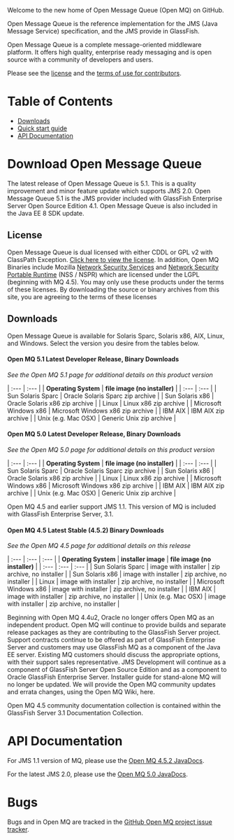 Welcome to the new home of Open Message Queue (Open MQ) on GitHub.

Open Message Queue is the reference implementation for the JMS (Java Message Service) specification,
and the JMS provide in GlassFish.

Open Message Queue is a complete message-oriented middleware platform.
It offers high quality, enterprise ready messaging and is open source with a community of developers and users. 

Please see the [license](LICENSE) and the [terms of use for contributors](CONTRIBUTING).

# Table of Contents
* [Downloads](#Download_OpenMQ)
* [Quick start guide](www/overview.html)
* [API Documentation](#API_Documentation)

# <a name="Download_OpenMQ"></a>Download Open Message Queue

The latest release of Open Message Queue is 5.1.
This is a quality improvement and minor feature update which supports JMS 2.0.
Open Message Queue 5.1 is the JMS provider included with GlassFish Enterprise Server Open Source Edition 4.1.
Open Message Queue is also included in the Java EE 8 SDK update.

## License

Open Message Queue is dual licensed with either CDDL or GPL v2 with ClassPath Exception. 
[Click here to view the license](LICENSE).
In addition, Open MQ Binaries include Mozilla 
[Network Security Services](http://www.mozilla.org/projects/security/pki/nss) and
[Network Security Portable Runtime](http://www.mozilla.org/projects/nspr)
(NSS / NSPR) which are licensed under the LGPL (beginning with MQ 4.5). 
You may only use these products under the terms of these licenses. 
By downloading the source or binary archives from this site, you are agreeing to the terms of these licenses

## Downloads

Open Message Queue is available for Solaris Sparc, Solaris x86, AIX, Linux, and Windows. 
Select the version you desire from the tables below.

#### Open MQ 5.1 Latest Developer Release, Binary Downloads 

_See the Open MQ 5.1 page for additional details on this product version_

| :---         | :---      | 
| **Operating System**   | **file image (no installer)** |
| :---         | :---      | 
| Sun Solaris Sparc | Oracle Solaris Sparc zip archive | 
| Sun Solaris x86 | Oracle Solaris x86 zip archive | 
| Linux | Linux x86 zip archive | 
| Microsoft Windows x86 | Microsoft Windows x86 zip archive | 
| IBM AIX | IBM AIX zip archive | 
| Unix (e.g. Mac OSX) | Generic Unix zip archive |

#### Open MQ 5.0 Latest Developer Release, Binary Downloads

_See the Open MQ 5.0 page for additional details on this product version_ 

| :---         | :---      | 
| **Operating System**   | **file image (no installer)** |
| :---         | :---      | 
| Sun Solaris Sparc | Oracle Solaris Sparc zip archive |
| Sun Solaris x86 | Oracle Solaris x86 zip archive |
| Linux | Linux x86 zip archive |
| Microsoft Windows x86 | Microsoft Windows x86 zip archive |
| IBM AIX | IBM AIX zip archive |
| Unix (e.g. Mac OSX) | Generic Unix zip archive |

Open MQ 4.5 and earlier support JMS 1.1. This version of MQ is included with GlassFish Enterprise Server, 3.1.

#### Open MQ 4.5 Latest Stable (4.5.2) Binary Downloads

_See the Open MQ 4.5 page for additional details on this release_


| :--- | :--- | :--- |
| **Operating System**   | **installer image** | **file image (no installer)** |
| :--- | :--- | :--- |
| Sun Solaris Sparc | image with installer | zip archive, no installer |
| Sun Solaris x86 | image with installer | zip archive, no installer |
| Linux | image with installer | zip archive, no installer |
| Microsoft Windows x86 | image with installer | zip archive, no installer |
| IBM AIX | image with installer | zip archive, no installer |
| Unix (e.g. Mac OSX) | image with installer | zip archive, no installer |

Beginning with Open MQ 4.4u2, Oracle no longer offers Open MQ as an independent product. 
Open MQ will continue to provide builds and separate release packages as they are contributing to the GlassFish Server project. 
Support contracts continue to be offered as part of GlassFish Enterprise Server 
and customers may use GlassFish MQ as a component of the Java EE server. 
Existing MQ customers should discuss the appropriate options, with their support sales representative. 
JMS Development will continue as a component of GlassFish Server Open Source Edition 
and as a component to Oracle GlassFish Enterprise Server. 
Installer guide for stand-alone MQ will no longer be updated. 
We will provide the Open MQ community updates and errata changes, using the Open MQ Wiki, here.

Open MQ 4.5 community documentation collection is contained within the GlassFish Server 3.1 Documentation Collection. 

# <a name="API_Documentation"></a>API Documentation

For JMS 1.1 version of MQ, please use the [Open MQ 4.5.2 JavaDocs](https://javaee.github.io/openmq/www/javadoc/4.5/javadoc/index.html).

For the latest JMS 2.0, please use the [Open MQ 5.0 JavaDocs](https://javaee.github.io/openmq/www/javadoc/5.0/javadoc/index.html). 

# <a name="Bugs"></a>Bugs

Bugs and in Open MQ are tracked in the
[GitHub Open MQ project issue tracker](https://github.com/javaee/openmq/issues).


